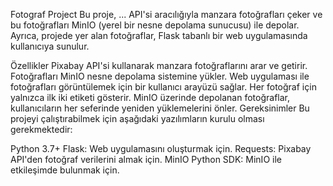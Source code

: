 Fotograf Project
Bu proje, ... API'si aracılığıyla manzara fotoğrafları çeker ve bu fotoğrafları MinIO (yerel bir nesne depolama sunucusu) ile depolar. Ayrıca, projede yer alan fotoğraflar, Flask tabanlı bir web uygulamasında kullanıcıya sunulur.

Özellikler
Pixabay API'si kullanarak manzara fotoğraflarını arar ve getirir.
Fotoğrafları MinIO nesne depolama sistemine yükler.
Web uygulaması ile fotoğrafları görüntülemek için bir kullanıcı arayüzü sağlar.
Her fotoğraf için yalnızca ilk iki etiketi gösterir.
MinIO üzerinde depolanan fotoğraflar, kullanıcıların her seferinde yeniden yüklemelerini önler.
Gereksinimler
Bu projeyi çalıştırabilmek için aşağıdaki yazılımların kurulu olması gerekmektedir:

Python 3.7+
Flask: Web uygulamasını oluşturmak için.
Requests: Pixabay API'den fotoğraf verilerini almak için.
MinIO Python SDK: MinIO ile etkileşimde bulunmak için.
